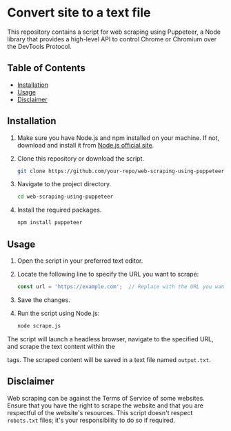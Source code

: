 # Convert site to a text file

This repository contains a script for web scraping using Puppeteer, a Node library that provides a high-level API to control Chrome or Chromium over the DevTools Protocol.

## Table of Contents
- [Installation](#installation)
- [Usage](#usage)
- [Disclaimer](#disclaimer)

## Installation

1. Make sure you have Node.js and npm installed on your machine. If not, download and install it from [Node.js official site](https://nodejs.org/).

2. Clone this repository or download the script.

    ```bash
    git clone https://github.com/your-repo/web-scraping-using-puppeteer.git
    ```

3. Navigate to the project directory.

    ```bash
    cd web-scraping-using-puppeteer
    ```

4. Install the required packages.

    ```bash
    npm install puppeteer
    ```

## Usage

1. Open the script in your preferred text editor.

2. Locate the following line to specify the URL you want to scrape:

    ```javascript
    const url = 'https://example.com';  // Replace with the URL you want to scrape
    ```

3. Save the changes.

4. Run the script using Node.js:

    ```bash
    node scrape.js
    ```

The script will launch a headless browser, navigate to the specified URL, and scrape the text content within the <p> tags. The scraped content will be saved in a text file named `output.txt`.

## Disclaimer

Web scraping can be against the Terms of Service of some websites. Ensure that you have the right to scrape the website and that you are respectful of the website's resources. This script doesn't respect `robots.txt` files; it's your responsibility to do so if required.
